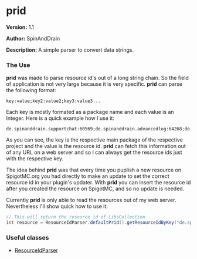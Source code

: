 # prid

**Version:** 1.1

**Author:** SpinAndDrain

**Description:** A simple parser to convert data strings.

### The Use

__prid__ was made to parse resource id's out of a long string chain. So the field of application is not very large
because it is very specific. __prid__ can parse the following format:

```
key:value;key2:value2;key3:value3...
```

Each key is mostly formated as a package name and each value is an Integer. Here is a quick example how I use it:

```
de.spinanddrain.supportchat:60569;de.spinanddrain.advancedlog:64268;de.spinanddrain.simpleauth:64810;de.spinanddrain.libscollection:78115;
```

As you can see, the key is the respective main package of the respective project and the value is the resource id.
__prid__ can fetch this information out of any URL on a web server and so I can always get the resource ids
just with the respective key.

The idea behind __prid__ was that every time you puplish a new resource on SpigotMC.org you had directly to
make an update to set the correct resource id in your plugin's updater. With __prid__ you can insert the resource id
after you created the resource on SpigotMC, and so no update is needed.

Currently __prid__ is only able to read the resources out of my web server.
Nevertheless I'll show quick how to use it:

````java
// This will return the resource id of LibsCollection
int resource = ResourceIdParser.defaultPrid().getResourceIdByKey("de.spinanddrain.libscollection");
````

### Useful classes
* [ResourceIdParser](https://github.com/SpinAndDrain/LibsCollection/blob/master/src/de/spinanddrain/prid/ResourceIdParser.java)
